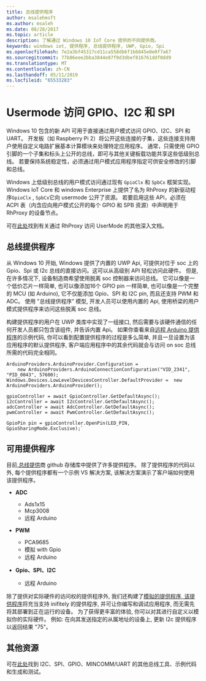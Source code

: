 ```yaml
---
title: 总线提供程序
author: msalehmsft
ms.author: msaleh
ms.date: 08/28/2017
ms.topic: article
description: 了解通过 Windows 10 IoT Core 提供的不同提供商。
keywords: windows iot, 提供程序, 总线提供程序, UWP, Gpio, Spi
ms.openlocfilehash: 7e2a3bf45317cd11ca558db6f1b6845e0e0f7a67
ms.sourcegitcommit: 77b86eee2bba3844e87f9d3dbef816761ddf0dd9
ms.translationtype: MT
ms.contentlocale: zh-CN
ms.lasthandoff: 05/11/2019
ms.locfileid: "65533283"
---
```

# <a name="usermode-access-to-gpio-i2c-and-spi"></a>Usermode 访问 GPIO、I2C 和 SPI

Windows 10 包含的新 API 可用于直接通过用户模式访问 GPIO、I2C、SPI 和 UART。 开发板（如 Raspberry Pi 2）将公开这些连接的子集，这些连接支持用户使用自定义电路扩展基本计算模块来处理特定应用程序。 通常，只需使用 GPIO 引脚的一个子集和标头上公开的总线，即可与其他关键板载功能共享这些低级别总线。 若要保持系统稳定性，必须通过用户模式应用程序指定可供安全修改的引脚和总线。

Windows 上低级别总线的用户模式访问通过现有 `GpioClx` 和 `SpbCx` 框架实现。 Windows IoT Core 和 windows Enterprise 上提供了名为 RhProxy 的新驱动程序`GpioClx` , `SpbCx`它向 usermode 公开了资源。 若要启用这些 API，必须在 ACPI 表（内含应向用户模式公开的每个 GPIO 和 SPB 资源）中声明用于 RhProxy 的设备节点。

可在[此处](https://docs.microsoft.com/en-us/windows/uwp/devices-sensors/enable-usermode-access)找到有关通过 RhProxy 访问 UserMode 的其他深入文档。

## <a name="bus-providers"></a>总线提供程序

从 Windows 10 开始, Windows 提供了内置的 UWP Api, 可提供对位于 soc 上的 Gpio、Spi 或 I2c 总线的直接访问。这可以从高级别 API 轻松访问此硬件。 但是, 在许多情况下, 设备制造商希望使用脱离 soc 控制器来访问总线。 它可以像是一个低价芯片一样简单, 也可以像添加16个 GPIO pin 一样简单, 也可以像是一个完整的 MCU (如 Arduino), 它不仅能添加 Gpio、SPI 和 I2C pin, 而且还支持 PWM 和 ADC。 使用 "总线提供程序" 模型, 开发人员可以使用内置的 Api, 使用桥梁的用户模式提供程序来访问这些脱离 soc 总线。

构建提供程序的用户在 UWP 类库中实现了一组接口, 然后需要与该硬件通信的任何开发人员都只包含该组件, 并告诉内置 Api。 如果你查看来自[远程 Arduino 提供程序](https://github.com/ms-iot/BusProviders/tree/develop/Arduino)的示例代码, 你可以看到配置提供程序的过程是多么简单, 并且一旦设置为该应用程序的默认提供程序, 客户端应用程序中的其余代码就会与访问 on soc 总线所需的代码完全相同。


```
ArduinoProviders.ArduinoProvider.Configuration = 
    new ArduinoProviders.ArduinoConnectionConfiguration("VID_2341", "PID_0043", 57600);
Windows.Devices.LowLevelDevicesController.DefaultProvider =  new ArduinoProviders.ArduinoProvider();

gpioController = await GpioController.GetDefaultAsync();
i2cController = await I2cController.GetDefaultAsync();
adcController = await AdcController.GetDefaultAsync();
pwmController = await PwmController.GetDefaultAsync();

GpioPin pin = gpioController.OpenPin(LED_PIN, GpioSharingMode.Exclusive);`
```

## <a name="available-providers"></a>可用提供程序

目前,[总线提供](https://github.com/ms-iot/BusProviders)商 github 存储库中提供了许多提供程序。 除了提供程序的代码以外, 每个提供程序都有一个示例 VS 解决方案, 该解决方案演示了客户端如何使用该提供程序。 

- **ADC**
  - Ads1x15
  - Mcp3008
  - 远程 Arduino

- **PWM**
  - PCA9685
  - 模拟 with Gpio
  - 远程 Arduino
  
- **Gpio、SPI、I2C**
  - 远程 Arduino

除了提供对实际硬件的访问权的提供程序外, 我们还构建了[模拟的提供程序, 该提供程序](https://github.com/ms-iot/BusProviders/tree/develop/SimulatedProvider)将充当支持 inifitely 的提供程序, 并可让你编写和调试应用程序, 而无需先将其部署到正在运行的设备。 为了获得更丰富的体验, 你可以对其进行自定义以模拟你的实际硬件。 例如: 在向其发送指定的从属地址的设备上, 更新 I2c 提供程序以返回结果 "75"。

## <a name="additional-resources"></a>其他资源

可在[此处](https://github.com/Microsoft/Windows-iotcore-samples/tree/develop/BusTools)找到 I2C、SPI、GPIO、MINCOMM/UART 的其他总线工具、示例代码和生成和测试。

